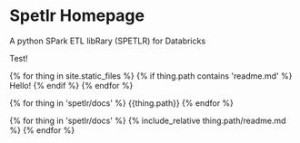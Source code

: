 # Spetlr Homepage

A python SPark ETL libRary (SPETLR) for Databricks

Test!


{% for thing in site.static_files %}
  {% if thing.path contains 'readme.md' %}
    Hello!
  {% endif %}
{% endfor %}


{% for thing in 'spetlr/docs' %}
  {{thing.path}}
{% endfor %}

{% for thing in 'spetlr/docs' %}
    {% include_relative thing.path/readme.md %}
{% endfor %}

